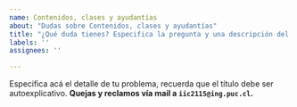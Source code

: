 ```yaml
---
name: Contenidos, clases y ayudantías
about: "Dudas sobre Contenidos, clases y ayudantías"
title: "¿Qué duda tienes? Especifica la pregunta y una descripción del problema"
labels: ''
assignees: ''

---
```

Especifica acá el detalle de tu problema, recuerda que el título debe ser autoexplicativo.
**Quejas y reclamos vía mail a `iic2115@ing.puc.cl`.**
